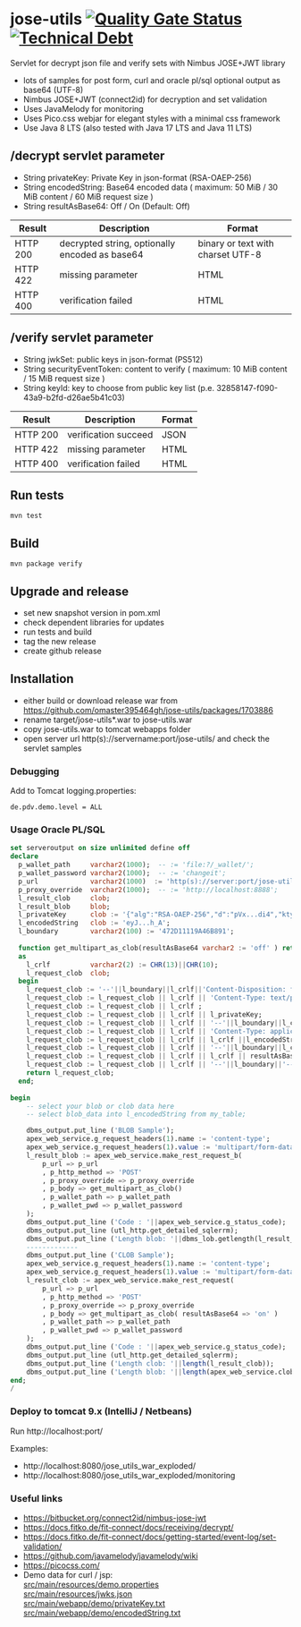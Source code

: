 # jose-utils [![Quality Gate Status](https://sonarcloud.io/api/project_badges/measure?project=omaster395464gh_demo-jose-servlet&metric=alert_status)](https://sonarcloud.io/summary/new_code?id=omaster395464gh_demo-jose-servlet) [![Technical Debt](https://sonarcloud.io/api/project_badges/measure?project=omaster395464gh_demo-jose-servlet&metric=sqale_index)](https://sonarcloud.io/summary/new_code?id=omaster395464gh_demo-jose-servlet)
Servlet for decrypt json file and verify sets with Nimbus JOSE+JWT library

* lots of samples for post form, curl and oracle pl/sql 
  optional output as base64 (UTF-8)
* Nimbus JOSE+JWT (connect2id) for decryption and set validation
* Uses JavaMelody for monitoring
* Uses Pico.css webjar for elegant styles with a minimal css framework
* Use Java 8 LTS (also tested with Java 17 LTS and Java 11 LTS)

## /decrypt servlet parameter
* String privateKey: Private Key in json-format (RSA-OAEP-256)
* String encodedString: Base64 encoded data ( maximum: 50 MiB / 30 MiB content / 60 MiB request size )
* String resultAsBase64: Off / On (Default: Off)

| Result | Description |  Format |
| ----------- | ----------- |  ----------- |
| HTTP 200 |decrypted string, optionally encoded as base64 | binary or text with charset UTF-8 |
| HTTP 422 | missing parameter | HTML |
| HTTP 400 | verification failed | HTML |

## /verify servlet parameter
* String jwkSet: public keys in json-format (PS512)
* String securityEventToken: content to verify ( maximum: 10 MiB content / 15 MiB request size )
* String keyId: key to choose from public key list (p.e. 32858147-f090-43a9-b2fd-d26ae5b41c03)

| Result | Description |  Format |
| ----------- | ----------- |  ----------- |
| HTTP 200 | verification succeed | JSON |
| HTTP 422 | missing parameter | HTML |
| HTTP 400 | verification failed | HTML |

## Run tests
`mvn test`

## Build
`mvn package verify`

## Upgrade and release
* set new snapshot version in pom.xml
* check dependent libraries for updates
* run tests and build
* tag the new release
* create github release

## Installation
* either build or download release war from https://github.com/omaster395464gh/jose-utils/packages/1703886
* rename target/jose-utils*.war to jose-utils.war
* copy jose-utils.war to tomcat webapps folder
* open server url http(s)://servername:port/jose-utils/ and check the servlet samples

### Debugging
Add to Tomcat logging.properties:
```
de.pdv.demo.level = ALL
```
### Usage Oracle PL/SQL
``` sql
set serveroutput on size unlimited define off
declare
  p_wallet_path     varchar2(1000);  -- := 'file:?/_wallet/';
  p_wallet_password varchar2(1000);  -- := 'changeit';
  p_url             varchar2(1000)  := 'http(s)://server:port/jose-utils/decrypt';  
  p_proxy_override  varchar2(1000);  -- := 'http://localhost:8888';
  l_result_clob     clob;
  l_result_blob     blob;
  l_privateKey      clob := '{"alg":"RSA-OAEP-256","d":"pVx...di4","kty":"RSA","n":"5Ew...SvA"}';
  l_encodedString   clob := 'eyJ...h_A';
  l_boundary        varchar2(100) := '472D11119A46B891';
  
  function get_multipart_as_clob(resultAsBase64 varchar2 := 'off' ) return clob 
  as
    l_crlf          varchar2(2) := CHR(13)||CHR(10);
    l_request_clob  clob;
  begin
    l_request_clob := '--'||l_boundary||l_crlf||'Content-Disposition: form-data; name="privateKey"; filename="privateKey.txt"';
    l_request_clob := l_request_clob || l_crlf || 'Content-Type: text/plain';
    l_request_clob := l_request_clob || l_crlf ;
    l_request_clob := l_request_clob || l_crlf || l_privateKey;
    l_request_clob := l_request_clob || l_crlf || '--'||l_boundary||l_crlf||'Content-Disposition: form-data; name="encodedString"; filename="huge.base64"';
    l_request_clob := l_request_clob || l_crlf || 'Content-Type: application/octet-stream';
    l_request_clob := l_request_clob || l_crlf || l_crlf ||l_encodedString;
    l_request_clob := l_request_clob || l_crlf || '--'||l_boundary||l_crlf||'Content-Disposition: form-data; name="resultAsBase64"';
    l_request_clob := l_request_clob || l_crlf || l_crlf || resultAsBase64;    -- on / off (default: off)
    l_request_clob := l_request_clob || l_crlf || '--'||l_boundary||'--' || l_crlf;
    return l_request_clob;
  end;
 
begin
    -- select your blob or clob data here
    -- select blob_data into l_encodedString from my_table;

    dbms_output.put_line ('BLOB Sample');
    apex_web_service.g_request_headers(1).name := 'content-type';
    apex_web_service.g_request_headers(1).value := 'multipart/form-data; boundary='||l_boundary;
    l_result_blob := apex_web_service.make_rest_request_b(
        p_url => p_url
        , p_http_method => 'POST'
        , p_proxy_override => p_proxy_override
        , p_body => get_multipart_as_clob()
        , p_wallet_path => p_wallet_path
        , p_wallet_pwd => p_wallet_password
    );
    dbms_output.put_line ('Code : '||apex_web_service.g_status_code);
    dbms_output.put_line (utl_http.get_detailed_sqlerrm);
    dbms_output.put_line ('Length blob: '||dbms_lob.getlength(l_result_blob));
    -------------
    dbms_output.put_line ('CLOB Sample');
    apex_web_service.g_request_headers(1).name := 'content-type';
    apex_web_service.g_request_headers(1).value := 'multipart/form-data; boundary='||l_boundary;
    l_result_clob := apex_web_service.make_rest_request(
        p_url => p_url
        , p_http_method => 'POST'
        , p_proxy_override => p_proxy_override
        , p_body => get_multipart_as_clob( resultAsBase64 => 'on' )
        , p_wallet_path => p_wallet_path
        , p_wallet_pwd => p_wallet_password
    );
    dbms_output.put_line ('Code : '||apex_web_service.g_status_code);
    dbms_output.put_line (utl_http.get_detailed_sqlerrm);
    dbms_output.put_line ('Length clob: '||length(l_result_clob));
    dbms_output.put_line ('Length blob: '||length(apex_web_service.clobbase642blob(l_result_clob)));
end;
/
```

### Deploy to tomcat 9.x (IntelliJ / Netbeans)
Run http://localhost:port/

Examples:
* http://localhost:8080/jose_utils_war_exploded/
* http://localhost:8080/jose_utils_war_exploded/monitoring

### Useful links
* https://bitbucket.org/connect2id/nimbus-jose-jwt
* https://docs.fitko.de/fit-connect/docs/receiving/decrypt/
* https://docs.fitko.de/fit-connect/docs/getting-started/event-log/set-validation/
* https://github.com/javamelody/javamelody/wiki
* https://picocss.com/
* Demo data for curl / jsp: <br/>
  [src/main/resources/demo.properties](src/main/resources/demo.properties)<br/>
  [src/main/resources/jwks.json](src/main/resources/jwks.json)<br/>
  [src/main/webapp/demo/privateKey.txt](src/main/webapp/demo/privateKey.txt)<br/>
  [src/main/webapp/demo/encodedString.txt](src/main/webapp/demo/encodedString.txt)<br/>


